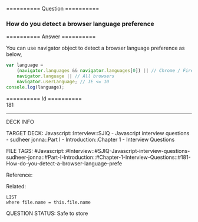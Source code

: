 ========== Question ==========  

### How do you detect a browser language preference  

========== Answer ==========  

You can use navigator object to detect a browser language preference as below,

```javascript
var language =
    (navigator.languages && navigator.languages[0]) || // Chrome / Firefox
    navigator.language || // All browsers
    navigator.userLanguage; // IE <= 10
console.log(language);
```

========== Id ==========  
181

---

DECK INFO

TARGET DECK: Javascript::Interview::SJIQ - Javascript interview questions - sudheer jonna::Part I - Introduction::Chapter 1 - Interview Questions

FILE TAGS: #Javascript::#Interview::#SJIQ-Javascript-interview-questions-sudheer-jonna::#Part-I-Introduction::#Chapter-1-Interview-Questions::#181-How-do-you-detect-a-browser-language-prefe

Reference:

Related:

```dataview
LIST
where file.name = this.file.name
```

QUESTION STATUS: Safe to store

